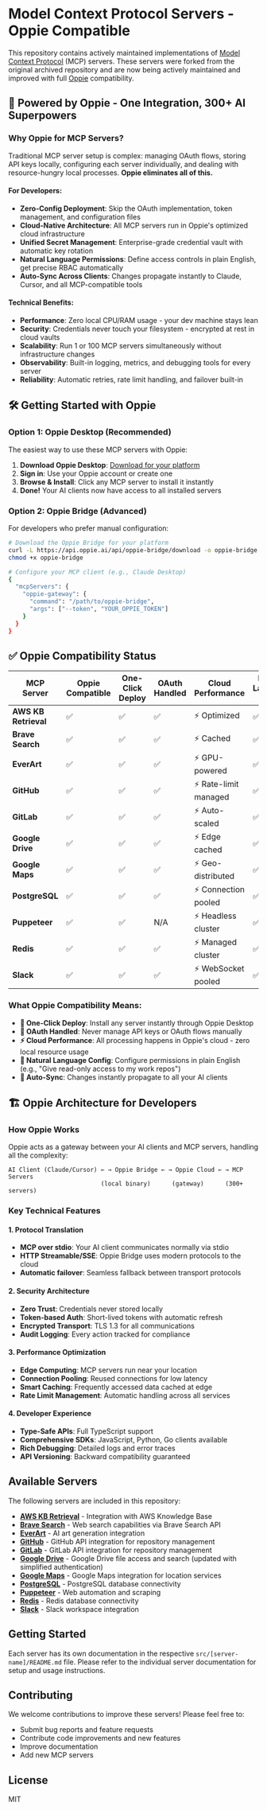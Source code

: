 # Model Context Protocol Servers - Oppie Compatible

This repository contains actively maintained implementations of [Model Context Protocol](https://modelcontextprotocol.io/) (MCP) servers. These servers were forked from the original archived repository and are now being actively maintained and improved with full [Oppie](https://oppie.ai) compatibility.

## 🚀 Powered by Oppie - One Integration, 300+ AI Superpowers

### Why Oppie for MCP Servers?

Traditional MCP server setup is complex: managing OAuth flows, storing API keys locally, configuring each server individually, and dealing with resource-hungry local processes. **Oppie eliminates all of this.**

#### For Developers:
- **Zero-Config Deployment**: Skip the OAuth implementation, token management, and configuration files
- **Cloud-Native Architecture**: All MCP servers run in Oppie's optimized cloud infrastructure
- **Unified Secret Management**: Enterprise-grade credential vault with automatic key rotation
- **Natural Language Permissions**: Define access controls in plain English, get precise RBAC automatically
- **Auto-Sync Across Clients**: Changes propagate instantly to Claude, Cursor, and all MCP-compatible tools

#### Technical Benefits:
- **Performance**: Zero local CPU/RAM usage - your dev machine stays lean
- **Security**: Credentials never touch your filesystem - encrypted at rest in cloud vaults  
- **Scalability**: Run 1 or 100 MCP servers simultaneously without infrastructure changes
- **Observability**: Built-in logging, metrics, and debugging tools for every server
- **Reliability**: Automatic retries, rate limit handling, and failover built-in

## 🛠️ Getting Started with Oppie

### Option 1: Oppie Desktop (Recommended)
The easiest way to use these MCP servers with Oppie:

1. **Download Oppie Desktop**: [Download for your platform](https://api.oppie.ai/api/oppie-desktop/download)
2. **Sign in**: Use your Oppie account or create one
3. **Browse & Install**: Click any MCP server to install it instantly
4. **Done!** Your AI clients now have access to all installed servers

### Option 2: Oppie Bridge (Advanced)
For developers who prefer manual configuration:

```bash
# Download the Oppie Bridge for your platform
curl -L https://api.oppie.ai/api/oppie-bridge/download -o oppie-bridge
chmod +x oppie-bridge

# Configure your MCP client (e.g., Claude Desktop)
{
  "mcpServers": {
    "oppie-gateway": {
      "command": "/path/to/oppie-bridge",
      "args": ["--token", "YOUR_OPPIE_TOKEN"]
    }
  }
}
```

## ✅ Oppie Compatibility Status

| MCP Server | Oppie Compatible | One-Click Deploy | OAuth Handled | Cloud Performance | Natural Language Config |
|------------|------------------|------------------|---------------|-------------------|------------------------|
| **AWS KB Retrieval** | ✅ | ✅ | ✅ | ⚡ Optimized | ✅ |
| **Brave Search** | ✅ | ✅ | ✅ | ⚡ Cached | ✅ |
| **EverArt** | ✅ | ✅ | ✅ | ⚡ GPU-powered | ✅ |
| **GitHub** | ✅ | ✅ | ✅ | ⚡ Rate-limit managed | ✅ |
| **GitLab** | ✅ | ✅ | ✅ | ⚡ Auto-scaled | ✅ |
| **Google Drive** | ✅ | ✅ | ✅ | ⚡ Edge cached | ✅ |
| **Google Maps** | ✅ | ✅ | ✅ | ⚡ Geo-distributed | ✅ |
| **PostgreSQL** | ✅ | ✅ | ✅ | ⚡ Connection pooled | ✅ |
| **Puppeteer** | ✅ | ✅ | N/A | ⚡ Headless cluster | ✅ |
| **Redis** | ✅ | ✅ | ✅ | ⚡ Managed cluster | ✅ |
| **Slack** | ✅ | ✅ | ✅ | ⚡ WebSocket pooled | ✅ |

### What Oppie Compatibility Means:
- **🚀 One-Click Deploy**: Install any server instantly through Oppie Desktop
- **🔐 OAuth Handled**: Never manage API keys or OAuth flows manually
- **⚡ Cloud Performance**: All processing happens in Oppie's cloud - zero local resource usage
- **🎯 Natural Language Config**: Configure permissions in plain English (e.g., "Give read-only access to my work repos")
- **🔄 Auto-Sync**: Changes instantly propagate to all your AI clients

## 🏗️ Oppie Architecture for Developers

### How Oppie Works
Oppie acts as a gateway between your AI clients and MCP servers, handling all the complexity:

```
AI Client (Claude/Cursor) ← → Oppie Bridge ← → Oppie Cloud ← → MCP Servers
                          (local binary)      (gateway)      (300+ servers)
```

### Key Technical Features

#### 1. Protocol Translation
- **MCP over stdio**: Your AI client communicates normally via stdio
- **HTTP Streamable/SSE**: Oppie Bridge uses modern protocols to the cloud
- **Automatic failover**: Seamless fallback between transport protocols

#### 2. Security Architecture
- **Zero Trust**: Credentials never stored locally
- **Token-based Auth**: Short-lived tokens with automatic refresh
- **Encrypted Transport**: TLS 1.3 for all communications
- **Audit Logging**: Every action tracked for compliance

#### 3. Performance Optimization
- **Edge Computing**: MCP servers run near your location
- **Connection Pooling**: Reused connections for low latency
- **Smart Caching**: Frequently accessed data cached at edge
- **Rate Limit Management**: Automatic handling across all services

#### 4. Developer Experience
- **Type-Safe APIs**: Full TypeScript support
- **Comprehensive SDKs**: JavaScript, Python, Go clients available
- **Rich Debugging**: Detailed logs and error traces
- **API Versioning**: Backward compatibility guaranteed

## Available Servers

The following servers are included in this repository:

- **[AWS KB Retrieval](https://github.com/OppieAI/mcp-servers/blob/main/src/aws-kb-retrieval-server/README.md)** - Integration with AWS Knowledge Base
- **[Brave Search](https://github.com/OppieAI/mcp-servers/blob/main/src/brave-search/README.md)** - Web search capabilities via Brave Search API
- **[EverArt](https://github.com/OppieAI/mcp-servers/blob/main/src/everart/README.md)** - AI art generation integration
- **[GitHub](https://github.com/OppieAI/mcp-servers/blob/main/src/github/README.md)** - GitHub API integration for repository management
- **[GitLab](https://github.com/OppieAI/mcp-servers/blob/main/src/gitlab/README.md)** - GitLab API integration for repository management
- **[Google Drive](https://github.com/OppieAI/mcp-servers/blob/main/src/gdrive/README.md)** - Google Drive file access and search (updated with simplified authentication)
- **[Google Maps](https://github.com/OppieAI/mcp-servers/blob/main/src/google-maps/README.md)** - Google Maps integration for location services
- **[PostgreSQL](https://github.com/OppieAI/mcp-servers/blob/main/src/postgres/README.md)** - PostgreSQL database connectivity
- **[Puppeteer](https://github.com/OppieAI/mcp-servers/blob/main/src/puppeteer/README.md)** - Web automation and scraping
- **[Redis](https://github.com/OppieAI/mcp-servers/blob/main/src/redis/README.md)** - Redis database connectivity
- **[Slack](https://github.com/OppieAI/mcp-servers/blob/main/src/slack/README.md)** - Slack workspace integration

## Getting Started

Each server has its own documentation in the respective `src/[server-name]/README.md` file. Please refer to the individual server documentation for setup and usage instructions.

## Contributing

We welcome contributions to improve these servers! Please feel free to:

- Submit bug reports and feature requests
- Contribute code improvements and new features
- Improve documentation
- Add new MCP servers

## License

MIT